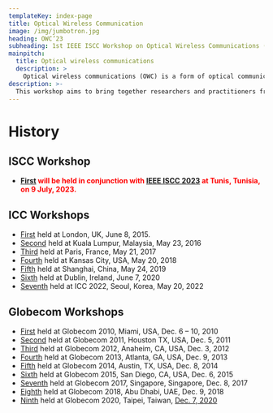 ```yaml
---
templateKey: index-page
title: Optical Wireless Communication
image: /img/jumbotron.jpg
heading: OWC’23
subheading: 1st IEEE ISCC Workshop on Optical Wireless Communications (OWC’23)
mainpitch:
  title: Optical wireless communications
  description: >
    Optical wireless communications (OWC) is a form of optical communication in which unguided visible, infrared (IR), or ultraviolet (UV) light is used to carry a signal.
description: >-
  This workshop aims to bring together researchers and practitioners from academia and industry working in emerging LiFi, visible light communications (VLC) and underwater optical communications as well as the traditional wireless infrared communications (IRC) to present, share and discuss their latest research results.
---
```


# History

## ISCC Workshop

- **<span style="color: red; ">[First](http://yamazato.nuee.nagoya-u.ac.jp/owc2023/index.html) will be held in conjunction with [IEEE ISCC 2023](https://2023.ieee-iscc.org/) at Tunis, Tunisia, on 9 July, 2023.</span>**

## ICC Workshops

- [First](https://icc2015.ieee-icc.org/content/workshops.html) held at London, UK, June 8, 2015.
- [Second](https://icc2016.ieee-icc.org/content/workshops.html#W02) held at Kuala Lumpur, Malaysia, May 23, 2016
- [Third](https://icc2017.ieee-icc.org/workshop/3rd-workshop-optical-wireless-communications-owc.html) held at Paris, France, May 21, 2017
- [Fourth](https://icc2018.ieee-icc.org/workshop/4th-workshop-optical-wireless-communications-owc) held at Kansas City, USA, May 20, 2018
- [Fifth](https://icc2019.ieee-icc.org/workshop/w23-5th-workshop-optical-wireless-communications) held at Shanghai, China, May 24, 2019
- [Sixth](https://icc2020.ieee-icc.org/workshop/ws-17-workshop-optical-wireless-communications) held at Dublin, Ireland, June 7, 2020
- [Seventh](http://yamazato.nuee.nagoya-u.ac.jp/owc2022/index.html) held at ICC 2022, Seoul, Korea, May 20, 2022

## Globecom Workshops

- [First](https://globecom2010.ieee-globecom.org/WORKSHOPS.html) held at Globecom 2010, Miami, USA, Dec. 6 – 10, 2010
- [Second](https://globecom2011.ieee-globecom.org/workshops.html) held at Globecom 2011, Houston TX, USA, Dec. 5, 2011
- [Third](http://www.bu.edu/smartlighting/optical-wireless-communications-workshop/) held at Globecom 2012, Anaheim, CA, USA, Dec. 3, 2012
- [Fourth](https://www.ece.mcmaster.ca/~hranilovic/owc13/OWC_2013/Home.html) held at Globecom 2013, Atlanta, GA, USA, Dec. 9, 2013
- [Fifth](http://www.bu.edu/smartlighting/5th-ieee-workshop-on-optical-wireless-communications-owc14/) held at Globecom 2014, Austin, TX, USA, Dec. 8, 2014
- [Sixth](http://owcworkshop.ok.ubc.ca/) held at Globecom 2015, San Diego, CA, USA, Dec. 6, 2015
- [Seventh](https://globecom2017.ieee-globecom.org/workshop/ws-11-7th-ieee-globecom-workshop-optical-wireless-communications-owc%e2%80%9917) held at Globecom 2017, Singapore, Singapore, Dec. 8, 2017
- [Eighth](http://yamazato.nuee.nagoya-u.ac.jp/owc2018/index.html) held at Globecom 2018, Abu Dhabi, UAE, Dec. 9, 2018
- [Ninth](http://yamazato.nuee.nagoya-u.ac.jp/owc2020/) held at Globecom 2020, Taipei, Taiwan, [Dec. 7, 2020](https://globecom2020.ieee-globecom.org/workshop/ws-01-workshop-optical-wireless-communications-owc)

